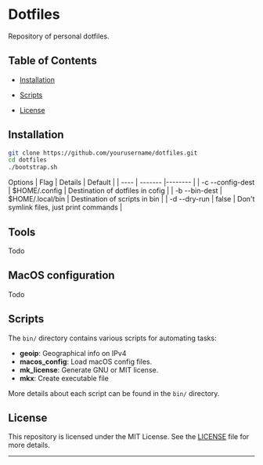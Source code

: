# Dotfiles
Repository of personal dotfiles. 

## Table of Contents

- [Installation](#installation)

- [Scripts](#scripts)
- [License](#license)

## Installation

   ```zsh
   git clone https://github.com/yourusername/dotfiles.git 
   cd dotfiles
   ./bootstrap.sh
   ```
Options
| Flag | Details | Default |
| ---- | ------- |-------- |
| -c --config-dest | $HOME/.config | Destination of dotfiles in cofig | 
| -b --bin-dest | $HOME/.local/bin | Destination of scripts in bin |
| -d --dry-run | false | Don't symlink files, just print commands |

## Tools
Todo

## MacOS configuration
Todo

## Scripts

The `bin/` directory contains various scripts for automating tasks:

- **geoip**: Geographical info on IPv4
- **macos_config**: Load macOS config files.
- **mk_license**: Generate GNU or MIT license.
- **mkx**: Create executable file


More details about each script can be found in the `bin/` directory.

## License

This repository is licensed under the MIT License. See the [LICENSE](LICENSE) file for more details.

---
